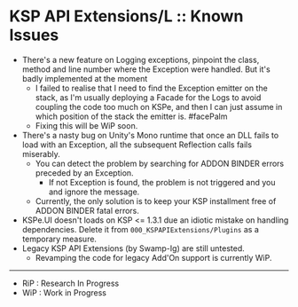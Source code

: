 # KSP API Extensions/L :: Known Issues

* There's a new feature on Logging exceptions, pinpoint the class, method and line number where the Exception were handled. But it's badly implemented at the moment
	- I failed to realise that I need to find the Exception emitter on the stack, as I'm usually deploying a Facade for the Logs to avoid coupling the code too much on KSPe, and then I can just assume in which position of the stack the emitter is. #facePalm
	- Fixing this will be WiP soon. 
* There's a nasty bug on Unity's Mono runtime that once an DLL fails to load with an Exception, all the subsequent Reflection calls fails miserably.
	+ You can detect the problem by searching for ADDON BINDER errors preceded by an Exception.
		- If not Exception is found, the problem is not triggered and you and ignore the message.
	+ Currently, the only solution is to keep your KSP installment free of ADDON BINDER fatal errors.
* KSPe.UI doesn't loads on KSP <= 1.3.1 due an idiotic mistake on handling dependencies. Delete it from `000_KSPAPIExtensions/Plugins` as a temporary measure.
* Legacy KSP API Extensions (by Swamp-Ig) are still untested.
	+ Revamping the code for legacy Add'On support is currently WiP.

- - - 

* RiP : Research In Progress
* WiP : Work in Progress
